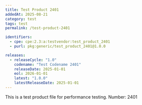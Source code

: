 ```yaml
---
title: Test Product 2401
addedAt: 2025-08-21
category: test
tags: test
permalink: /test-product-2401

identifiers:
  - cpe: cpe:2.3:a:testvendor:test_product_2401
  - purl: pkg:generic/test_product_2401@1.0.0

releases:
  - releaseCycle: "1.0"
    codename: "Test Codename 2401"
    releaseDate: 2025-01-01
    eol: 2026-01-01
    latest: "1.0.0"
    latestReleaseDate: 2025-01-01
---
```


This is a test product file for performance testing. Number: 2401
